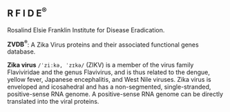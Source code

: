 ## R F I D E<sup>®</sup>
Rosalind Elsie Franklin Institute for Disease Eradication.

<b>ZVDB<sup>®</sup></b>: A Zika Virus proteins and their associated functional genes database.

<b>Zika virus</b> ```/ˈziːkə, ˈzɪkə/``` (ZIKV) is a member of the virus family Flaviviridae and the genus Flavivirus, and is thus related to the dengue, yellow fever, Japanese encephalitis, and West Nile viruses. Zika virus is enveloped and icosahedral and has a non-segmented, single-stranded, positive-sense RNA genome. A positive-sense RNA genome can be directly translated into the viral proteins.
